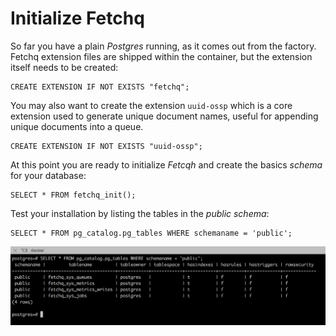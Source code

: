 # Initialize Fetchq

So far you have a plain _Postgres_ running, as it comes out from the factory. Fetchq extension
files are shipped within the container, but the extension itself needs to be created:

```
CREATE EXTENSION IF NOT EXISTS "fetchq";
```

You may also want to create the extension `uuid-ossp` which is a core extension used to generate
unique document names, useful for appending unique documents into a queue.

```
CREATE EXTENSION IF NOT EXISTS "uuid-ossp";
```

At this point you are ready to initialize _Fetcqh_ and create the basics _schema_ for your database:

```
SELECT * FROM fetchq_init();
```

Test your installation by listing the tables in the _public schema_:

```
SELECT * FROM pg_catalog.pg_tables WHERE schemaname = 'public';
```

![pg-tables](./02-pg-tables.png)
